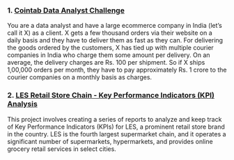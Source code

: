 ### 1. [Cointab Data Analyst Challenge](https://github.com/sanjanapaluri/Microsoft-Excel-Projects/tree/main/Cointab%20Data%20Analyst%20Challenge)

You are a data analyst and have a large ecommerce company in India (let’s call it X) as a client. X gets a few thousand orders via their website on a daily basis and they have to deliver them as fast as they can. For delivering the goods ordered by the customers, X has tied up with multiple courier companies in India who charge them some amount per delivery. On an average, the delivery charges are Rs. 100 per shipment. So if X ships 1,00,000 orders per month, they have to pay approximately Rs. 1 crore to the courier companies on a monthly basis as charges.

### 2. [LES Retail Store Chain - Key Performance Indicators (KPI) Analysis](https://github.com/sanjanapaluri/Microsoft-Excel-Projects/tree/main/LES%20Retail%20Store%20Chain%20-%20Key%20Performance%20Indicators%20(KPI)%20Analysis)

This project involves creating a series of reports to analyze and keep track of Key Performance Indicators (KPIs) for LES, a prominent retail store brand in the country. LES is the fourth largest supermarket chain, and it operates a significant number of supermarkets, hypermarkets, and provides online grocery retail services in select cities.
